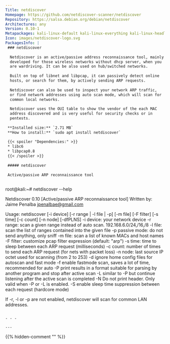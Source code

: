 ```yaml
---
Title: netdiscover
Homepage: https://github.com/netdiscover-scanner/netdiscover
Repository: https://salsa.debian.org/debian/netdiscover
Architectures: any
Version: 0.10-1
Metapackages: kali-linux-default kali-linux-everything kali-linux-headless kali-linux-large kali-tools-information-gathering 
Icon: images/netdiscover-logo.svg
PackagesInfo: |
 ### netdiscover
 
  Netdiscover is an active/passive address reconnaissance tool, mainly
  developed for those wireless networks without dhcp server, when you
  are wardriving. It can be also used on hub/switched networks.
   
  Built on top of libnet and libpcap, it can passively detect online
  hosts, or search for them, by actively sending ARP requests.
   
  Netdiscover can also be used to inspect your network ARP traffic,
  or find network addresses using auto scan mode, which will scan for
  common local networks.
   
  Netdiscover uses the OUI table to show the vendor of the each MAC
  address discovered and is very useful for security checks or in
  pentests.
 
 **Installed size:** `2.71 MB`  
 **How to install:** `sudo apt install netdiscover`  
 
 {{< spoiler "Dependencies:" >}}
 * libc6 
 * libpcap0.8 
 {{< /spoiler >}}
 
 ##### netdiscover
 
 Active/passive ARP reconnaissance tool
 
 ```
 root@kali:~# netdiscover --help
 
 Netdiscover 0.10 [Active/passive ARP reconnaissance tool]
 Written by: Jaime Penalba <jpenalbae@gmail.com>
 
 Usage: netdiscover [-i device] [-r range | -l file | -p] [-m file] [-F filter] [-s time] [-c count] [-n node] [-dfPLNS]
   -i device: your network device
   -r range: scan a given range instead of auto scan. 192.168.6.0/24,/16,/8
   -l file: scan the list of ranges contained into the given file
   -p passive mode: do not send anything, only sniff
   -m file: scan a list of known MACs and host names
   -F filter: customize pcap filter expression (default: "arp")
   -s time: time to sleep between each ARP request (milliseconds)
   -c count: number of times to send each ARP request (for nets with packet loss)
   -n node: last source IP octet used for scanning (from 2 to 253)
   -d ignore home config files for autoscan and fast mode
   -f enable fastmode scan, saves a lot of time, recommended for auto
   -P print results in a format suitable for parsing by another program and stop after active scan
   -L similar to -P but continue listening after the active scan is completed
   -N Do not print header. Only valid when -P or -L is enabled.
   -S enable sleep time suppression between each request (hardcore mode)
 
 If -r, -l or -p are not enabled, netdiscover will scan for common LAN addresses.
 ```
 
 - - -
 
---
```

{{% hidden-comment "<!--Do not edit anything above this line-->" %}}
